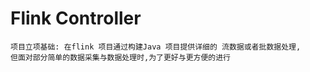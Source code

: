 # Flink Controller

    项目立项基础: 在flink 项目通过构建Java 项目提供详细的 流数据或者批数据处理,
    但面对部分简单的数据采集与数据处理时,为了更好与更方便的进行